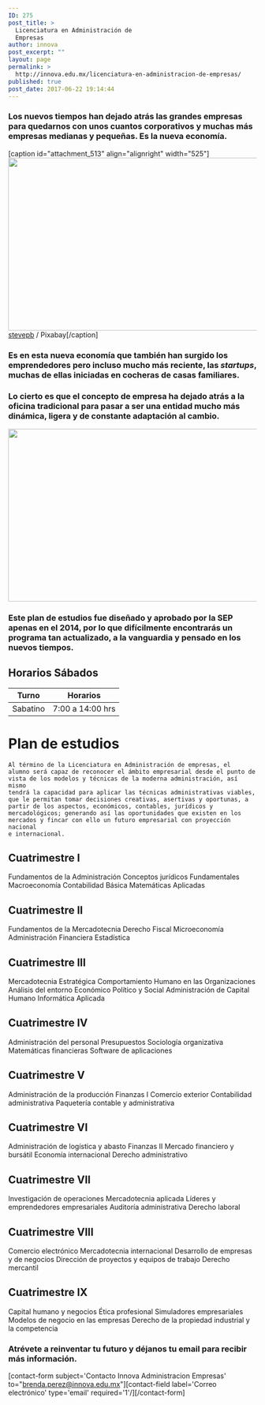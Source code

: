 ```yaml
---
ID: 275
post_title: >
  Licenciatura en Administración de
  Empresas
author: innova
post_excerpt: ""
layout: page
permalink: >
  http://innova.edu.mx/licenciatura-en-administracion-de-empresas/
published: true
post_date: 2017-06-22 19:14:44
---
```

### Los nuevos tiempos han dejado atrás las grandes empresas para quedarnos con unos cuantos corporativos y muchas más empresas medianas y pequeñas. Es la nueva economía.

[caption id="attachment_513" align="alignright" width="525"]<a href="http://innova.edu.mx/wp-content/uploads/2017/08/economy_1503865405.jpg"><img src="http://innova.edu.mx/wp-content/uploads/2017/08/economy_1503865405-1024x682.jpg" alt="" width="525" height="350" class="size-large wp-image-513" /></a> <a href="https://pixabay.com/users/stevepb/">stevepb</a> / Pixabay[/caption]

### Es en esta nueva economía que también han surgido los emprendedores pero incluso mucho más reciente, las *startups*, muchas de ellas iniciadas en cocheras de casas familiares.

### Lo cierto es que el concepto de empresa ha dejado atrás a la oficina tradicional para pasar a ser una entidad mucho más dinámica, ligera y de constante adaptación al cambio.

<img src="http://innova.edu.mx/wp-content/uploads/2017/08/kjaxzt1zrwm-1024x683.jpg" alt="" width="525" height="350" class="alignright size-large wp-image-514" />

### Este plan de estudios fue diseñado y aprobado por la SEP apenas en el 2014, por lo que difícilmente encontrarás un programa tan actualizado, a la vanguardia y pensado en los nuevos tiempos.



## Horarios Sábados

Turno | Horarios
---|---
Sabatino | 7:00 a 14:00 hrs

# Plan de estudios

<code>Al término de la Licenciatura en Administración de empresas, el alumno será capaz de reconocer el ámbito empresarial desde el punto de vista de los modelos y técnicas de la moderna administración, así mismo tendrá la capacidad para aplicar las técnicas administrativas viables, que le permitan tomar decisiones creativas, asertivas y oportunas, a partir de los aspectos, económicos, contables, jurídicos y mercadológicos; generando así las oportunidades que existen en los mercados y fincar con ello un futuro empresarial con proyección nacional e internacional.
</code>

## Cuatrimestre I

Fundamentos de la Administración
Conceptos jurídicos Fundamentales
Macroeconomía 
Contabilidad Básica 
Matemáticas Aplicadas

## Cuatrimestre II

Fundamentos de la Mercadotecnia 
Derecho Fiscal 
Microeconomía 
Administración Financiera 
Estadística 

## Cuatrimestre III 

Mercadotecnia Estratégica 
Comportamiento Humano en las Organizaciones
Análisis del entorno Económico Político y Social 
Administración de Capital Humano
Informática Aplicada

## Cuatrimestre IV

Administración del personal 
Presupuestos 
Sociología organizativa 
Matemáticas financieras 
Software de aplicaciones 

## Cuatrimestre V

Administración de la producción 
Finanzas I 
Comercio exterior 
Contabilidad administrativa 
Paquetería contable y administrativa 

## Cuatrimestre VI 

Administración de logística y abasto 
Finanzas II 
Mercado financiero y bursátil 
Economía internacional 
Derecho administrativo 

## Cuatrimestre VII 

Investigación de operaciones 
Mercadotecnia aplicada 
Líderes y emprendedores empresariales 
Auditoría administrativa 
Derecho laboral 

## Cuatrimestre VIII

Comercio electrónico 
Mercadotecnia internacional 
Desarrollo de empresas y de negocios 
Dirección de proyectos y equipos de trabajo 
Derecho mercantil 

## Cuatrimestre IX

Capital humano y negocios 
Ética profesional 
Simuladores empresariales 
Modelos de negocio en las empresas 
Derecho de la propiedad industrial y la competencia 


### <strong>Atrévete a reinventar tu futuro</strong> y déjanos tu email para recibir más información.
[contact-form subject='Contacto Innova Administracion Empresas' to="brenda.perez@innova.edu.mx"][contact-field label='Correo electrónico' type='email' required='1'/][/contact-form]
